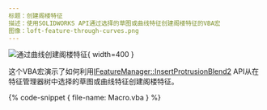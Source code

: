```yaml
---
标题：创建阁楼特征
描述：使用SOLIDWORKS API通过选择的草图或曲线特征创建阁楼特征的VBA宏
图像：loft-feature-through-curves.png
---
```


![通过曲线创建阁楼特征](loft-feature-through-curves.png){ width=400 }

这个VBA宏演示了如何利用[IFeatureManager::InsertProtrusionBlend2](https://help.solidworks.com/2018/english/api/sldworksapi/SOLIDWORKS.Interop.sldworks~SOLIDWORKS.Interop.sldworks.IFeatureManager~InsertProtrusionBlend2.html) API从在特征管理器树中选择的草图或曲线特征创建阁楼特征。

{% code-snippet { file-name: Macro.vba } %}